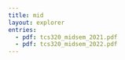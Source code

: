 ```yaml
---
title: mid
layout: explorer
entries:
  - pdf: tcs320_midsem_2021.pdf
  - pdf: tcs320_midsem_2022.pdf
---
```

